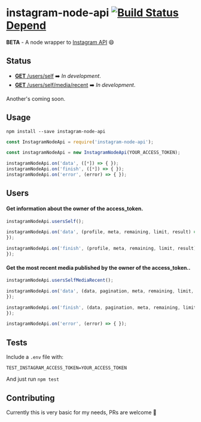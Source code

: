 # instagram-node-api [![Build Status](https://travis-ci.org/squidit/instagram-node-api.svg?branch=master)](https://travis-ci.org/squidit/instagram-node-api)[Depend](https://david-dm.org/squidit/instagram-node-api.svg)
**BETA** - A node wrapper to [Instagram API](https://www.instagram.com/developer/endpoints/) 😄

## Status
- [**GET** /users/self](https://www.instagram.com/developer/endpoints/users/#get_users_self) ➡️ *In development*.
- [**GET** /users/self/media/recent](https://www.instagram.com/developer/endpoints/users/#get_users_media_recent_self) ➡️ *In development*.

Another's coming soon.

## Usage
`npm install --save instagram-node-api`

```js
const InstagramNodeApi = require('instagram-node-api');

const instagramNodeApi = new InstagramNodeApi(YOUR_ACCESS_TOKEN);

instagramNodeApi.on('data', ([*]) => { });
instagramNodeApi.on('finish', ([*]) => { });
instagramNodeApi.on('error', (error) => { });
```

## Users
#### Get information about the owner of the access_token.
```js
instagramNodeApi.usersSelf();

instagramNodeApi.on('data', (profile, meta, remaining, limit, result) => {
});

instagramNodeApi.on('finish', (profile, meta, remaining, limit, result) => {
});
```

#### Get the most recent media published by the owner of the access_token..
```js
instagramNodeApi.usersSelfMediaRecent();

instagramNodeApi.on('data', (data, pagination, meta, remaining, limit, result) => {
});

instagramNodeApi.on('finish', (data, pagination, meta, remaining, limit, result) => {
});

instagramNodeApi.on('error', (error) => { });
```

## Tests
Include a `.env` file with:

```
TEST_INSTAGRAM_ACCESS_TOKEN=YOUR_ACCESS_TOKEN
```

And just run `npm test`

## Contributing
Currently this is very basic for my needs, PRs are welcome 🙏
